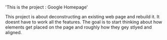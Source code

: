 'This is the project : Google Homepage' 

This project is about deconstructing an existing web page and rebuild it.
It doesnt have to work all the features.
The goal is to start thinking about how elements get placed on the page and roughly how they gey stlyed and aligned.
